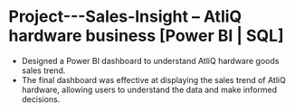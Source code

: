 # Project---Sales-Insight – AtliQ hardware business [Power BI | SQL] 

- Designed a Power BI dashboard to understand AtliQ hardware goods sales trend. 
- The final dashboard was effective at displaying the sales trend of AtliQ hardware, allowing users to understand 
the data and make informed decisions.  
